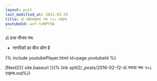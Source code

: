```yaml
---
layout: post
last_modified_at: 2021-03-29
title: ॐ महोत्साहाया नमः १०८ टाइम्स
youtubeId: wvY-toNPt9A
---
```

 
 
 ॐ प्रजा भीजय नमः  
 
 -  नागरिकों का बीज कौन है 
 
  
 
  
 
 
 
 
 
 


{% include youtubePlayer.html id=page.youtubeId %}
 
[Next]({{ site.baseurl }}{% link  split2/_posts/2016-02-12-ॐ नराया नमः १०८ टाइम्स.md%})
 
